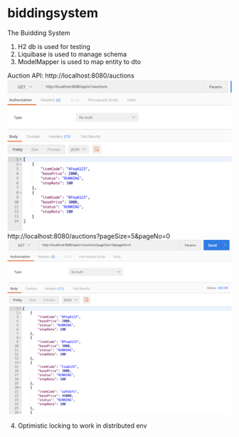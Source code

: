 # biddingsystem
The Buidding System

1. H2 db is used for testing
2. Liquibase is used to manage schema 
3. ModelMapper is used to map entity to dto

Auction API:
http://localhost:8080/auctions
![alt text](https://github.com/akhileshnitt/biddingsystem/blob/master/screen/Screen%20Shot%202020-08-13%20at%2012.04.37%20PM.png "Description goes here")
http://localhost:8080/auctions?pageSize=5&pageNo=0
![alt text](https://github.com/akhileshnitt/biddingsystem/blob/master/Screen%20Shot%202020-08-13%20at%2012.05.27%20PM.png)




4. Optimistic locking to work in distributed env

